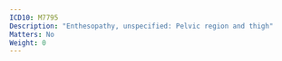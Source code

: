 ```yaml
---
ICD10: M7795
Description: "Enthesopathy, unspecified: Pelvic region and thigh"
Matters: No
Weight: 0
---
```

